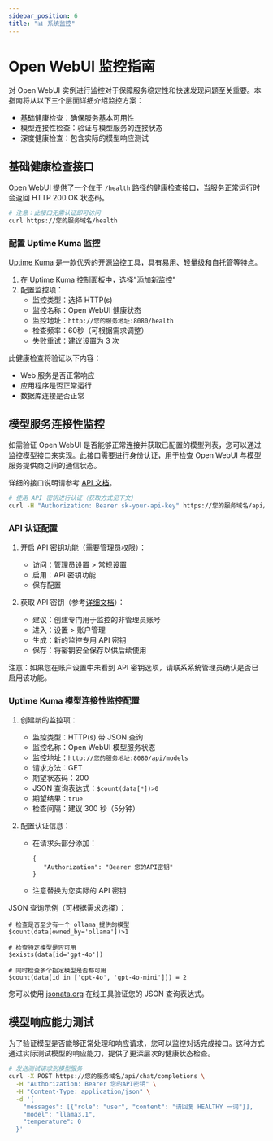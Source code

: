 ```yaml
---
sidebar_position: 6
title: "📊 系统监控"
---
```


# Open WebUI 监控指南

对 Open WebUI 实例进行监控对于保障服务稳定性和快速发现问题至关重要。本指南将从以下三个层面详细介绍监控方案：
- 基础健康检查：确保服务基本可用性
- 模型连接性检查：验证与模型服务的连接状态
- 深度健康检查：包含实际的模型响应测试

## 基础健康检查接口

Open WebUI 提供了一个位于 `/health` 路径的健康检查接口，当服务正常运行时会返回 HTTP 200 OK 状态码。

```bash
# 注意：此接口无需认证即可访问
curl https://您的服务域名/health
```

### 配置 Uptime Kuma 监控
[Uptime Kuma](https://github.com/louislam/uptime-kuma) 是一款优秀的开源监控工具，具有易用、轻量级和自托管等特点。

1. 在 Uptime Kuma 控制面板中，选择"添加新监控"
2. 配置监控项：
   - 监控类型：选择 HTTP(s)
   - 监控名称：Open WebUI 健康状态
   - 监控地址：`http://您的服务地址:8080/health`
   - 检查频率：60秒（可根据需求调整）
   - 失败重试：建议设置为 3 次

此健康检查将验证以下内容：
- Web 服务是否正常响应
- 应用程序是否正常运行
- 数据库连接是否正常

## 模型服务连接性监控

如需验证 Open WebUI 是否能够正常连接并获取已配置的模型列表，您可以通过监控模型接口来实现。此接口需要进行身份认证，用于检查 Open WebUI 与模型服务提供商之间的通信状态。

详细的接口说明请参考 [API 文档](https://docs.openwebui.com/getting-started/api-endpoints/#-retrieve-all-models)。

```bash
# 使用 API 密钥进行认证（获取方式见下文）
curl -H "Authorization: Bearer sk-your-api-key" https://您的服务域名/api/models
```

### API 认证配置

1. 开启 API 密钥功能（需要管理员权限）：
   - 访问：管理员设置 > 常规设置
   - 启用：API 密钥功能
   - 保存配置

2. 获取 API 密钥（参考[详细文档](https://docs.openwebui.com/getting-started/api-endpoints)）：
   - 建议：创建专门用于监控的非管理员账号
   - 进入：设置 > 账户管理
   - 生成：新的监控专用 API 密钥
   - 保存：将密钥安全保存以供后续使用

注意：如果您在账户设置中未看到 API 密钥选项，请联系系统管理员确认是否已启用该功能。

### Uptime Kuma 模型连接性监控配置

1. 创建新的监控项：
   - 监控类型：HTTP(s) 带 JSON 查询
   - 监控名称：Open WebUI 模型服务状态
   - 监控地址：`http://您的服务地址:8080/api/models`
   - 请求方法：GET
   - 期望状态码：200
   - JSON 查询表达式：`$count(data[*])>0`
   - 期望结果：`true`
   - 检查间隔：建议 300 秒（5分钟）

2. 配置认证信息：
   - 在请求头部分添加：
     ```
     {
        "Authorization": "Bearer 您的API密钥"
     }
     ```
   - 注意替换为您实际的 API 密钥

JSON 查询示例（可根据需求选择）：
```
# 检查是否至少有一个 ollama 提供的模型
$count(data[owned_by='ollama'])>1

# 检查特定模型是否可用
$exists(data[id='gpt-4o'])

# 同时检查多个指定模型是否都可用
$count(data[id in ['gpt-4o', 'gpt-4o-mini']]) = 2
```

您可以使用 [jsonata.org](https://try.jsonata.org/) 在线工具验证您的 JSON 查询表达式。

## 模型响应能力测试

为了验证模型是否能够正常处理和响应请求，您可以监控对话完成接口。这种方式通过实际测试模型的响应能力，提供了更深层次的健康状态检查。

```bash
# 发送测试请求到模型服务
curl -X POST https://您的服务域名/api/chat/completions \
  -H "Authorization: Bearer 您的API密钥" \
  -H "Content-Type: application/json" \
  -d '{
    "messages": [{"role": "user", "content": "请回复 HEALTHY 一词"}],
    "model": "llama3.1",
    "temperature": 0
  }'
```


